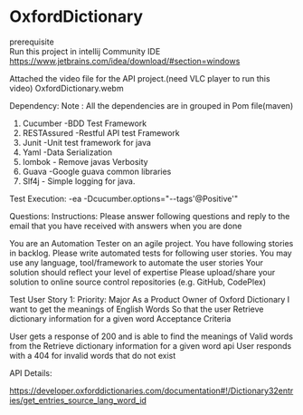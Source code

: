 # OxfordDictionary


prerequisite  
  Run this project in intellij Community IDE
  https://www.jetbrains.com/idea/download/#section=windows

Attached the video file for the API project.(need VLC player to run this video)
OxfordDictionary.webm  
  
  Dependency:
  Note : All the dependencies are in grouped in Pom file(maven)
   1. Cucumber    -BDD Test Framework
   2. RESTAssured -Restful API test Framework
   3. Junit -Unit test framework for java
   4. Yaml -Data Serialization
   5. lombok - Remove javas Verbosity
   6. Guava -Google guava common libraries
   7. Slf4j - Simple logging for java.
   
Test Execution:
  -ea
  -Dcucumber.options="--tags'@Positive'"
  

Questions: 
Instructions:
Please answer following questions and reply to the email that you have received with answers when you are done

You are an Automation Tester on an agile project. You have following stories in backlog. Please write automated tests for following user stories.
You may use any language, tool/framework to automate the user stories
Your solution should reflect your level of expertise
Please upload/share your solution to online source control repositories (e.g. GitHub, CodePlex)

Test User Story 1: 
Priority: Major
As a Product Owner of Oxford Dictionary
I want to get the meanings of English Words 
So that the user Retrieve dictionary information for a given word
Acceptance Criteria

User gets a response of 200 and is able to find the meanings of Valid words from the Retrieve dictionary information for a given word api
User responds with a 404 for invalid words that do not exist

API Details: 

https://developer.oxforddictionaries.com/documentation#!/Dictionary32entries/get_entries_source_lang_word_id


  
